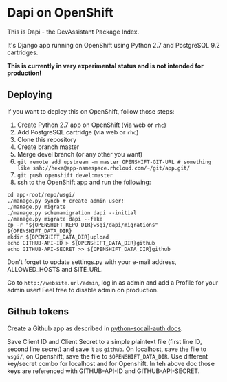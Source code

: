 Dapi on OpenShift
=================

This is Dapi - the DevAssistant Package Index.

It's Django app running on OpenShift using Python 2.7 and PostgreSQL 9.2 cartridges.

**This is currently in very experimental status and is not intended for production!**

Deploying
---------

If you want to deploy this on OpenShift, follow those steps:

 1. Create Python 2.7 app on OpenShift (via web or `rhc`)
 2. Add PostgreSQL cartridge (via web or `rhc`)
 3. Clone this repository
 4. Create branch master
 5. Merge devel branch (or any other you want)
 6. `git remote add upstream -m master OPENSHIFT-GIT-URL # something like ssh://hexa@app-namespace.rhcloud.com/~/git/app.git/`
 7. `git push openshift devel:master`
 8. ssh to the OpenShift app and run the following:

````
cd app-root/repo/wsgi/
./manage.py syncb # create admin user!
./manage.py migrate
./manage.py schemamigration dapi --initial
./manage.py migrate dapi --fake
cp -r "${OPENSHIFT_REPO_DIR}wsgi/dapi/migrations" ${OPENSHIFT_DATA_DIR}
mkdir ${OPENSHIFT_DATA_DIR}upload
echo GITHUB-API-ID > ${OPENSHIFT_DATA_DIR}github
echo GITHUB-API-SECRET >> ${OPENSHIFT_DATA_DIR}github
````

Don't forget to update settings.py with your e-mail address, ALLOWED_HOSTS and SITE_URL.

Go to `http://website.url/admin`, log in as admin and add a Profile for your admin user! Feel free to disable admin on production.

Github tokens
-------------

Create a Github app as described in [python-socail-auth docs](http://psa.matiasaguirre.net/docs/backends/github.html).

Save Client ID and Client Secret to a simple plaintext file (first line ID, second line secret) and save it as `github`. On localhost, save the file to `wsgi/`, on Openshift, save the file to `$OPENSHIFT_DATA_DIR`. Use different key/secret combo for localhost and for Openshift. In teh above doc those keys are referenced with GITHUB-API-ID and GITHUB-API-SECRET.
